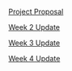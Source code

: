 [Project Proposal](Proposal.md)

[Week 2 Update](Week2Update.md)

[Week 3 Update](Week3Update.md)

[Week 4 Update](Week4Update.md)
